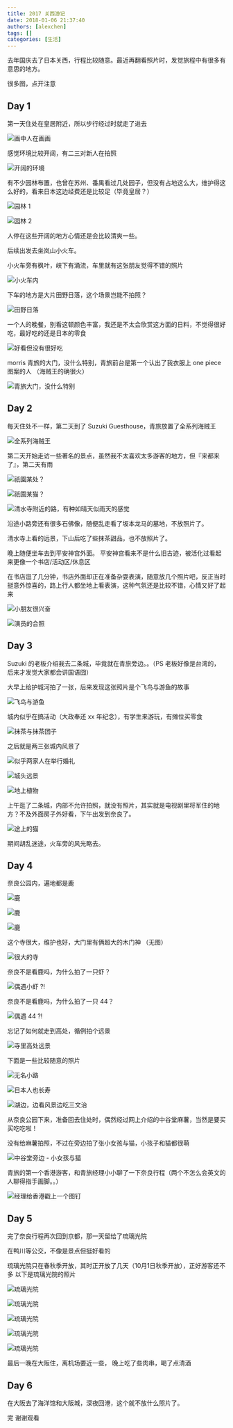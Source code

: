 ```yaml
---
title: 2017 关西游记
date: 2018-01-06 21:37:40
authors: [alexchen]
tags: []
categories: [生活]
---
```


去年国庆去了日本关西，行程比较随意。最近再翻看照片时，发觉旅程中有很多有意思的地方。

很多图，点开注意
<!-- truncate -->

## Day 1
第一天住处在皇居附近，所以步行经过时就走了进去

![画中人在画画](/img/关西游记/IMG_0130.jpg)

感觉环境比较开阔，有二三对新人在拍照

![开阔的环境](/img/关西游记/IMG_0140.jpg)

有不少园林布置，也曾在苏州、番禺看过几处园子，但没有占地这么大，维护得这么好的，看来日本这边经费还是比较足（毕竟皇居？）

![园林 1](/img/关西游记/IMG_0183.png)

![园林 2](/img/关西游记/IMG_0186.png)

人停在这些开阔的地方心情还是会比较清爽一些。


后续出发去坐岚山小火车。

小火车旁有枫叶，峡下有涌流，车里就有这张朋友觉得不错的照片

![小火车内](/img/关西游记/IMG_0222.png)

下车的地方是大片田野日落，这个场景岂能不拍照？

![田野日落](/img/关西游记/IMG_0279.png)

一个人的晚餐，别看这顿颜色丰富，我还是不太会欣赏这方面的日料，不觉得很好吃，最好吃的还是日本的零食

![好看但没有很好吃](/img/关西游记/IMG_0288.png)

morris 青旅的大门，没什么特别，青旅前台是第一个认出了我衣服上 one piece 图案的人 （海贼王的确很火）

![青旅大门，没什么特别](/img/关西游记/IMG_0295.png)




## Day 2

每天住处不一样，第二天到了 Suzuki Guesthouse，青旅放置了全系列海贼王

![全系列海贼王](/img/关西游记/IMG_0303.png)

第二天开始走访一些著名的景点，虽然我不太喜欢太多游客的地方，但『来都来了』，第二天有雨

![祇園某处？](/img/关西游记/IMG_0329.png)

![祇園某猫？](/img/关西游记/IMG_0350.png)

![清水寺附近的路，有种如晴天似雨天的感觉](/img/关西游记/IMG_0388.png)

沿途小路旁还有很多石佛像，随便乱走看了坂本龙马的墓地，不放照片了。

清水寺上看的远景，下山后吃了些抹茶甜品，也不放照片了。


晚上随便坐车去到平安神宫外面。
平安神宫看来不是什么旧古迹，被活化过看起来更像一个书店/活动区/休息区

在书店逛了几分钟，书店外面却正在准备杂耍表演，随意放几个照片吧，反正当时挺意外惊喜的，路上行人都坐地上看表演，这种气氛还是比较不错，心情又好了起来

![小朋友很兴奋](/img/关西游记/IMG_0462.png)

![演员的合照](/img/关西游记/IMG_0468.png)


## Day 3

Suzuki 的老板介绍我去二条城，毕竟就在青旅旁边。。（PS 老板好像是台湾的，后来才发觉大家都会讲国语囧）

大早上给护城河拍了一张，后来发现这张照片是个飞鸟与游鱼的故事

![飞鸟与游鱼](/img/关西游记/IMG_0488.png)

城内似乎在搞活动（大政奉还 xx 年纪念），有学生来游玩，有摊位买零食

![抹茶与抹茶团子](/img/关西游记/IMG_0500.png)

之后就是两三张城内风景了

![似乎两家人在举行婚礼](/img/关西游记/IMG_0512.png)

![城头远景](/img/关西游记/IMG_0554.png)

![地上植物](/img/关西游记/IMG_0571.png)

上午逛了二条城，内部不允许拍照，就没有照片，其实就是电视剧里将军住的地方？不及外面房子外好看，下午出发到奈良了。

![途上的猫](/img/关西游记/IMG_0676.png)

期间胡乱迷途，火车旁的风光略去。


## Day 4

奈良公园内，遍地都是鹿

![鹿](/img/关西游记/IMG_0758.png)

![鹿](/img/关西游记/IMG_0782.png)

![鹿](/img/关西游记/IMG_0961.png)


这个寺很大，维护也好，大门里有俩超大的木门神 （无图）

![很大的寺](/img/关西游记/IMG_0930.png)

奈良不是看鹿吗，为什么拍了一只虾？

![偶遇小虾 ?!](/img/关西游记/IMG_0751.png)

奈良不是看鹿吗，为什么拍了一只 44？

![偶遇 44 ?!](/img/关西游记/IMG_0933.png)

忘记了如何就走到高处，循例拍个远景

![寺里高处远景](/img/关西游记/IMG_0992.png)

下面是一些比较随意的照片

![无名小路](/img/关西游记/IMG_1008.png)

![日本人也长寿](/img/关西游记/IMG_1013.png)

![湖边，边看风景边吃三文治](/img/关西游记/IMG_1127.png)

从奈良公园下来，准备回去住处时，偶然经过网上介绍的中谷堂麻薯，当然是要买买吃吃啦！

没有给麻薯拍照，不过在旁边拍了张小女孩与猫，小孩子和猫都很萌

![中谷堂旁边 - 小女孩与猫](/img/关西游记/IMG_1138.png)

青旅的第一个香港游客，和青旅经理小小聊了一下奈良行程（两个不怎么会英文的人聊得指手画脚。。）

![经理给香港戳上一个图钉](/img/关西游记/IMG_1143.png)



## Day 5

完了奈良行程再次回到京都，那一天留给了琉璃光院

在鸭川等公交，不像是景点但挺好看的

琉璃光院只在春秋季开放，其时正开放了几天（10月1日秋季开放），正好游客还不多
以下是琉璃光院的照片

![琉璃光院](/img/关西游记/IMG_1310.png)

![琉璃光院](/img/关西游记/IMG_1324.png)

![琉璃光院](/img/关西游记/IMG_1356.png)

![琉璃光院](/img/关西游记/IMG_1377.png)

![琉璃光院](/img/关西游记/IMG_1395.png)

最后一晚在大阪住，离机场要近一些，
晚上吃了些肉串，喝了点清酒

## Day 6

在大阪去了海洋馆和大阪城，深夜回港，这个就不放什么照片了。

完
谢谢观看
